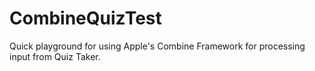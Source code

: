 # CombineQuizTest

Quick playground for using Apple's Combine Framework for processing input from Quiz Taker.
